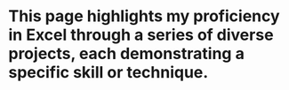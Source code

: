 # This page highlights my proficiency in Excel through a series of diverse projects, each demonstrating a specific skill or technique.

